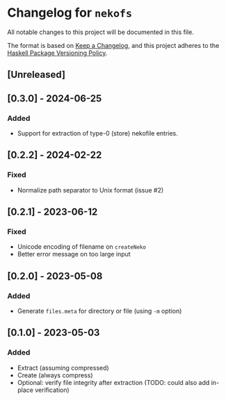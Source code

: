 # Changelog for `nekofs`

All notable changes to this project will be documented in this file.

The format is based on [Keep a Changelog](https://keepachangelog.com/en/1.0.0/),
and this project adheres to the
[Haskell Package Versioning Policy](https://pvp.haskell.org/).

## [Unreleased]

## [0.3.0] - 2024-06-25

### Added

- Support for extraction of type-0 (store) nekofile entries.

## [0.2.2] - 2024-02-22

### Fixed

- Normalize path separator to Unix format (issue #2)

## [0.2.1] - 2023-06-12

### Fixed

- Unicode encoding of filename on `createNeko`
- Better error message on too large input

## [0.2.0] - 2023-05-08

### Added

- Generate `files.meta` for directory or file (using `-m` option)

## [0.1.0] - 2023-05-03

### Added

- Extract (assuming compressed)
- Create (always compress)
- Optional: verify file integrity after extraction (TODO: could also add in-place verification)


